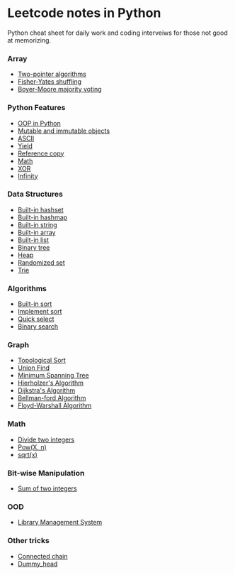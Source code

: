 # Leetcode notes in Python 
Python cheat sheet for daily work and coding interveiws for those not good at memorizing.

### Array
* [Two-pointer algorithms]()
* [Fisher-Yates shuffling]()
* [Boyer-Moore majority voting](https://github.com/Wentao-Shi/Python-cheat-sheet/blob/main/algorithms/boyer-moore-voting.md)

### Python Features
* [OOP in Python](https://github.com/Wentao-Shi/Python-cheat-sheet/blob/main/python_features/OOP.md)
* [Mutable and immutable objects](https://github.com/Wentao-Shi/Python-cheat-sheet/blob/main/python_features/mutable-vs-immutable.md)
* [ASCII](https://github.com/Wentao-Shi/Python-cheat-sheet/blob/main/python_features/ascii.md)
* [Yield](https://github.com/Wentao-Shi/Python-cheat-sheet/blob/main/python_features/python_yield.md)
* [Reference copy](https://github.com/Wentao-Shi/Python-cheat-sheet/blob/main/python_features/python_reference_copy.md)
* [Math](https://github.com/Wentao-Shi/Python-cheat-sheet/blob/main/python_features/python_math.md)
* [XOR](https://github.com/Wentao-Shi/Python-cheat-sheet/blob/main/python_features/python_xor.md)
* [Infinity](https://github.com/Wentao-Shi/Python-cheat-sheet/blob/main/python_features/python_infinity.md)

### Data Structures
* [Built-in hashset](https://github.com/Wentao-Shi/Python-cheat-sheet/blob/main/data_structures/built_in_hashset.md)
* [Built-in hashmap](https://github.com/Wentao-Shi/Python-cheat-sheet/blob/main/data_structures/built_in_hashmap.md)
* [Built-in string](https://github.com/Wentao-Shi/Python-cheat-sheet/blob/main/data_structures/built_in_string.md)
* [Built-in array](https://github.com/Wentao-Shi/Python-cheat-sheet/blob/main/data_structures/built_in_array.md)
* [Built-in list](https://github.com/Wentao-Shi/Python-cheat-sheet/blob/main/data_structures/built_in_list.md)
* [Binary tree](https://github.com/Wentao-Shi/Python-cheat-sheet/blob/main/data_structures/binary_tree.md)
* [Heap](https://github.com/Wentao-Shi/Python-cheat-sheet/blob/main/data_structures/heap.md)
* [Randomized set](https://github.com/Wentao-Shi/Python-cheat-sheet/blob/main/data_structures/randomizedSet.md)
* [Trie](https://github.com/shiwentao00/Python-cheat-sheet/blob/main/data_structures/trie.md)

### Algorithms
* [Built-in sort](https://github.com/Wentao-Shi/Python-cheat-sheet/blob/main/algorithms/built_in_sort.md)
* [Implement sort](https://github.com/Wentao-Shi/Python-cheat-sheet/blob/main/algorithms/implement_sort.md)
* [Quick select](https://github.com/shiwentao00/Python-cheat-sheet/blob/main/algorithms/quick_select.md)
* [Binary search](https://github.com/Wentao-Shi/Python-cheat-sheet/blob/main/algorithms/binary_search.md)


### Graph
* [Topological Sort](https://github.com/shiwentao00/Python-cheat-sheet/blob/main/graph/topological_sort.md)
* [Union Find](https://github.com/shiwentao00/Python-cheat-sheet/blob/main/graph/union_find.md)
* [Minimum Spanning Tree](https://github.com/shiwentao00/Python-cheat-sheet/blob/main/graph/minimum_spanning_tree.md)
* [Hierholzer's Algorithm](https://github.com/shiwentao00/Python-cheat-sheet/blob/main/graph/hierholzer.md)
* [Dijkstra's Algorithm](https://github.com/Wentao-Shi/Python-cheat-sheet/blob/main/graph/dijkstra.md)
* [Bellman-ford Algorithm](https://github.com/shiwentao00/Python-leetcode/blob/main/graph/bellman-ford.md)
* [Floyd-Warshall Algorithm](https://github.com/Wentao-Shi/Python-cheat-sheet/blob/main/graph/floyd-warshall.md)

### Math
* [Divide two integers]()
* [Pow(X, n)]()
* [sqrt(x)]()

### Bit-wise Manipulation
* [Sum of two integers](https://github.com/shiwentao00/Python-cheat-sheet/blob/main/bit_manipulation/add_two_ints.md)

### OOD
* [Library Management System](https://github.com/shiwentao00/Python-cheat-sheet/blob/main/OOD/library.md)

### Other tricks
* [Connected chain](https://github.com/Wentao-Shi/Python-cheat-sheet/blob/main/other_tricks/trick_connected_chain.md)
* [Dummy_head](https://github.com/Wentao-Shi/Python-cheat-sheet/blob/main/other_tricks/trick_linked_list.md)

